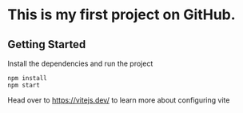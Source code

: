 # This is my first project on GitHub.

## Getting Started
Install the dependencies and run the project
```
npm install
npm start
```
Head over to https://vitejs.dev/ to learn more about configuring vite
